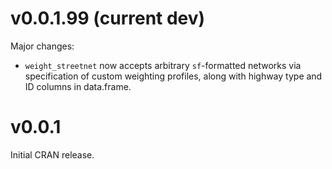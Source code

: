 # v0.0.1.99 (current dev)

Major changes:
- `weight_streetnet` now accepts arbitrary `sf`-formatted networks via
  specification of custom weighting profiles, along with highway type and ID
  columns in data.frame.

# v0.0.1

Initial CRAN release.
